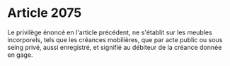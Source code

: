 # Article 2075

Le privilège énoncé en l'article précédent, ne s'établit sur les meubles incorporels, tels que les créances mobilières, que par acte public ou sous seing privé, aussi enregistré, et signifié au débiteur de la créance donnée en gage.